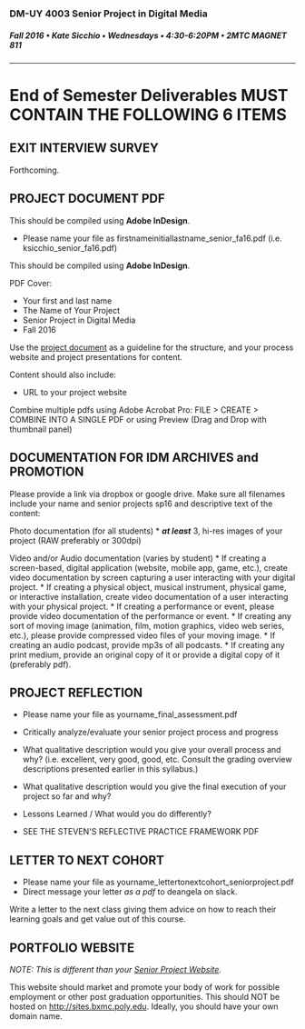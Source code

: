 ### DM-UY 4003 Senior Project in Digital Media
##### Fall 2016 • Kate Sicchio • Wednesdays • 4:30-6:20PM • 2MTC MAGNET 811 

---

# End of Semester Deliverables MUST CONTAIN THE FOLLOWING 6 ITEMS

## EXIT INTERVIEW SURVEY
Forthcoming.

## PROJECT DOCUMENT PDF
This should be compiled using **Adobe InDesign**.
* Please name your file as firstnameinitiallastname_senior_fa16.pdf (i.e. ksicchio_senior_fa16.pdf) 

This should be compiled using **Adobe InDesign**.   

PDF Cover:
* Your first and last name
* The Name of Your Project
* Senior Project in Digital Media
* Fall 2016

Use the [project document](dm4003_senior_project_plan.md) as a guideline for the structure, and your process website and project presentations for content.
 
Content should also include:
  * URL to your project website


Combine multiple pdfs using Adobe Acrobat Pro:
FILE > CREATE > COMBINE INTO A SINGLE PDF
or using Preview (Drag and Drop with thumbnail panel)


## DOCUMENTATION FOR IDM ARCHIVES and PROMOTION

Please provide a link via dropbox or google drive. Make sure all filenames include your name and senior projects sp16 and descriptive text of the content: 

Photo documentation (for all students)
    * ***at least*** 3, hi-res images of your project (RAW preferably or 300dpi)

Video and/or Audio documentation (varies by student)
    * If creating a screen-based, digital application (website, mobile app, game, etc.), create video documentation by screen capturing a user interacting with your digital project.
    * If creating a physical object, musical instrument, physical game, or interactive installation, create video documentation of a user interacting with your physical project.
    * If creating a performance or event, please provide video documentation of the performance or event.
    * If creating any sort of moving image (animation, film, motion graphics, video web series, etc.), please provide compressed video files of your moving image.
    * If creating an audio podcast, provide mp3s of all podcasts.
    * If creating any print medium, provide an original copy of it or provide a digital copy of it (preferably pdf).


## PROJECT REFLECTION

* Please name your file as yourname_final_assessment.pdf

* Critically analyze/evaluate your senior project process and progress
* What qualitative description would you give your overall process and why? (i.e. excellent, very good, good, etc. Consult the grading overview descriptions presented earlier in this syllabus.)
* What qualitative description would you give the final execution of your project so far and why?
* Lessons Learned / What would you do differently?
* SEE THE STEVEN'S REFLECTIVE PRACTICE FRAMEWORK PDF



## LETTER TO NEXT COHORT   

* Please name your file as yourname_lettertonextcohort_seniorproject.pdf
* Direct message your letter *as a pdf* to deangela on slack. 

Write a letter to the next class giving them advice on how to reach their learning goals and get value out of this course.


## PORTFOLIO WEBSITE
*NOTE: This is different than your <a href="dm4003_senior_project_blog.md">Senior Project Website</a>.*


This website should market and promote your body of work for possible employment or other post graduation opportunities. This should NOT be hosted on http://sites.bxmc.poly.edu. Ideally, you should have your own domain name.






